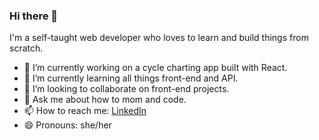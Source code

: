 ### Hi there 👋

I'm a self-taught web developer who loves to learn and build things from scratch. 

- 🔭 I’m currently working on a cycle charting app built with React.
- 🌱 I’m currently learning all things front-end and API.
- 👯 I’m looking to collaborate on front-end projects.
- 💬 Ask me about how to mom and code.
- 📫 How to reach me: [LinkedIn](https://www.linkedin.com/in/susannabrumm/)
- 😄 Pronouns: she/her

